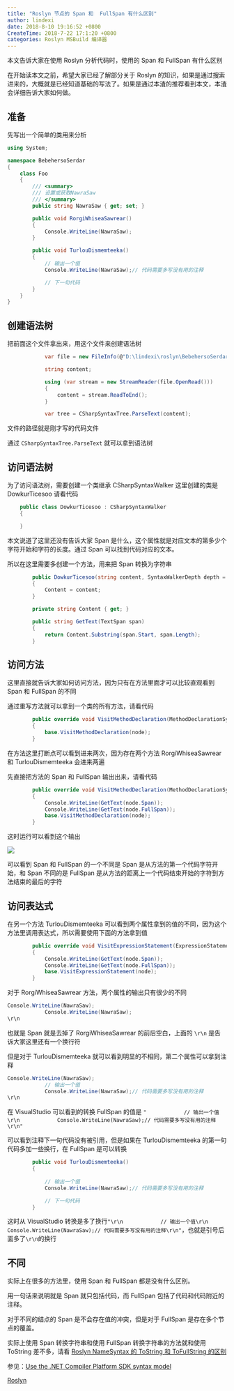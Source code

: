 ```yaml
---
title: "Roslyn 节点的 Span 和  FullSpan 有什么区别"
author: lindexi
date: 2018-8-10 19:16:52 +0800
CreateTime: 2018-7-22 17:1:20 +0800
categories: Roslyn MSBuild 编译器
---
```


本文告诉大家在使用 Roslyn 分析代码时，使用的 Span 和 FullSpan 有什么区别

<!--more-->


<!-- csdn -->
<!-- 标签：Roslyn,MSBuild,编译器 -->
<div id="toc"></div>

在开始读本文之前，希望大家已经了解部分关于 Roslyn 的知识，如果是通过搜索进来的，大概就是已经知道基础的写法了。如果是通过本渣的推荐看到本文，本渣会详细告诉大家如何做。

## 准备

先写出一个简单的类用来分析

```csharp
using System;

namespace BebehersoSerdar
{
    class Foo
    {
        /// <summary>
        /// 设置或获取NawraSaw
        /// </summary>
        public string NawraSaw { get; set; }

        public void RorgiWhiseaSawrear()
        {
            Console.WriteLine(NawraSaw);
        }

        public void TurlouDismemteeka()
        {
            // 输出一个值
            Console.WriteLine(NawraSaw);// 代码需要多写没有用的注释

            // 下一句代码
        }
    }
}
```

## 创建语法树

把前面这个文件拿出来，用这个文件来创建语法树

```csharp
            var file = new FileInfo(@"D:\lindexi\roslyn\BebehersoSerdar\BebehersoSerdar\Foo.cs");

            string content;

            using (var stream = new StreamReader(file.OpenRead()))
            {
                content = stream.ReadToEnd();
            }

            var tree = CSharpSyntaxTree.ParseText(content);
```

文件的路径就是刚才写的代码文件

通过 `CSharpSyntaxTree.ParseText` 就可以拿到语法树

## 访问语法树

为了访问语法树，需要创建一个类继承 CSharpSyntaxWalker 这里创建的类是 DowkurTicesoo 请看代码

```csharp
    public class DowkurTicesoo : CSharpSyntaxWalker
    {

    }
```

本文说道了这里还没有告诉大家 Span 是什么，这个属性就是对应文本的第多少个字符开始和字符的长度。通过 Span 可以找到代码对应的文本。

所以在这里需要多创建一个方法，用来把 Span 转换为字符串

```csharp
        public DowkurTicesoo(string content, SyntaxWalkerDepth depth = SyntaxWalkerDepth.Node) : base(depth)
        {
            Content = content;
        }

        private string Content { get; }

        public string GetText(TextSpan span)
        {
            return Content.Substring(span.Start, span.Length);
        }
```

## 访问方法

这里直接就告诉大家如何访问方法，因为只有在方法里面才可以比较直观看到 Span 和 FullSpan 的不同

通过重写方法就可以拿到一个类的所有方法，请看代码

```csharp
        public override void VisitMethodDeclaration(MethodDeclarationSyntax node)
        {
            base.VisitMethodDeclaration(node);
        }
```

在方法这里打断点可以看到进来两次，因为存在两个方法 RorgiWhiseaSawrear 和 TurlouDismemteeka 会进来两遍

先直接把方法的 Span 和 FullSpan 输出出来，请看代码

```csharp
        public override void VisitMethodDeclaration(MethodDeclarationSyntax node)
        {
            Console.WriteLine(GetText(node.Span));
            Console.WriteLine(GetText(node.FullSpan));
            base.VisitMethodDeclaration(node);
        }
```

这时运行可以看到这个输出

<!-- ![](image/Roslyn 节点的 Span 和  FullSpan 有什么区别/Roslyn 节点的 Span 和  FullSpan 有什么区别0.png) -->

![](http://image.acmx.xyz/lindexi%2F2018722175017613)

可以看到 Span 和 FullSpan 的一个不同是 Span 是从方法的第一个代码字符开始，和 Span 不同的是 FullSpan 是从方法的距离上一个代码结束开始的字符到方法结束的最后的字符

## 访问表达式

在另一个方法 TurlouDismemteeka 可以看到两个属性拿到的值的不同，因为这个方法里调用表达式，所以需要使用下面的方法拿到值

```csharp
        public override void VisitExpressionStatement(ExpressionStatementSyntax node)
        {
            Console.WriteLine(GetText(node.Span));
            Console.WriteLine(GetText(node.FullSpan));
            base.VisitExpressionStatement(node);
        }
```

对于 RorgiWhiseaSawrear 方法，两个属性的输出只有很少的不同

```csharp
Console.WriteLine(NawraSaw);
            Console.WriteLine(NawraSaw);
\r\n
```

也就是 Span 就是去掉了 RorgiWhiseaSawrear 的前后空白，上面的 `\r\n` 是告诉大家这里还有一个换行符

但是对于 TurlouDismemteeka 就可以看到明显的不相同，第二个属性可以拿到注释

```csharp
Console.WriteLine(NawraSaw);
            // 输出一个值
            Console.WriteLine(NawraSaw);// 代码需要多写没有用的注释
\r\n
```

在 VisualStudio 可以看到的转换 FullSpan 的值是 `"            // 输出一个值\r\n            Console.WriteLine(NawraSaw);// 代码需要多写没有用的注释\r\n"`

可以看到注释下一句代码没有被引用，但是如果在 TurlouDismemteeka 的第一句代码多加一些换行，在 FullSpan 是可以转换

```csharp
        public void TurlouDismemteeka()
        {
            
            // 输出一个值
            Console.WriteLine(NawraSaw);// 代码需要多写没有用的注释

            // 下一句代码
        }
```

这时从 VisualStudio 转换是多了换行`"\r\n            // 输出一个值\r\n            Console.WriteLine(NawraSaw);// 代码需要多写没有用的注释\r\n"`，也就是引号后面多了`\r\n`的换行

## 不同

实际上在很多的方法里，使用 Span 和 FullSpan 都是没有什么区别。

用一句话来说明就是 Span 就只包括代码，而 FullSpan 包括了代码和代码附近的注释。

对于不同的结点的 Span 是不会存在值的冲突，但是对于 FullSpan 是存在多个节点的覆盖。

实际上使用 Span 转换字符串和使用 FullSpan 转换字符串的方法就和使用 ToString 差不多，请看 [Roslyn NameSyntax 的 ToString 和 ToFullString 的区别](https://lindexi.github.io/lindexi/post/Roslyn-NameSyntax-%E7%9A%84-ToString-%E5%92%8C-ToFullString-%E7%9A%84%E5%8C%BA%E5%88%AB.html )

参见：[Use the .NET Compiler Platform SDK syntax model](https://docs.microsoft.com/en-us/dotnet/csharp/roslyn-sdk/work-with-syntax )

[Roslyn](https://github.com/dotnet/roslyn/wiki/Roslyn-Overview )

